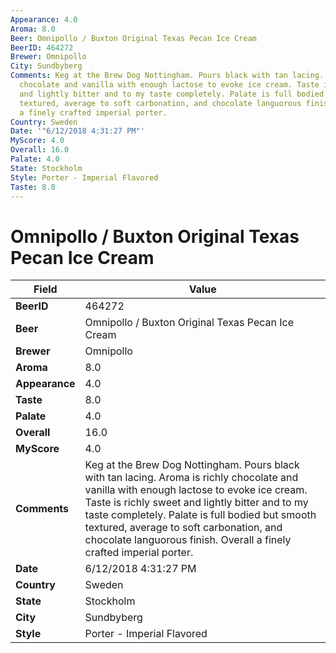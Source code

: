 ```yaml
---
Appearance: 4.0
Aroma: 8.0
Beer: Omnipollo / Buxton Original Texas Pecan Ice Cream
BeerID: 464272
Brewer: Omnipollo
City: Sundbyberg
Comments: Keg at the Brew Dog Nottingham. Pours black with tan lacing. Aroma is richly
  chocolate and vanilla with enough lactose to evoke ice cream. Taste is richly sweet
  and lightly bitter and to my taste completely. Palate is full bodied but smooth
  textured, average to soft carbonation, and chocolate languorous finish. Overall
  a finely crafted imperial porter.
Country: Sweden
Date: '"6/12/2018 4:31:27 PM"'
MyScore: 4.0
Overall: 16.0
Palate: 4.0
State: Stockholm
Style: Porter - Imperial Flavored
Taste: 8.0
---
```


# Omnipollo / Buxton Original Texas Pecan Ice Cream

| Field         | Value |
|---------------|-------|
| **BeerID** | 464272 |
| **Beer** | Omnipollo / Buxton Original Texas Pecan Ice Cream |
| **Brewer** | Omnipollo |
| **Aroma** | 8.0 |
| **Appearance** | 4.0 |
| **Taste** | 8.0 |
| **Palate** | 4.0 |
| **Overall** | 16.0 |
| **MyScore** | 4.0 |
| **Comments** | Keg at the Brew Dog Nottingham. Pours black with tan lacing. Aroma is richly chocolate and vanilla with enough lactose to evoke ice cream. Taste is richly sweet and lightly bitter and to my taste completely. Palate is full bodied but smooth textured, average to soft carbonation, and chocolate languorous finish. Overall a finely crafted imperial porter. |
| **Date** | 6/12/2018 4:31:27 PM |
| **Country** | Sweden |
| **State** | Stockholm |
| **City** | Sundbyberg |
| **Style** | Porter - Imperial Flavored |
